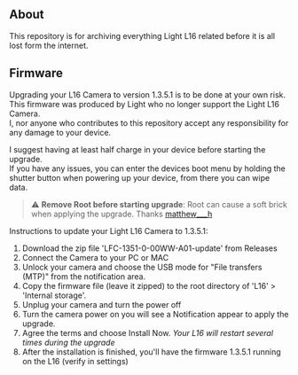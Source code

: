 ## About
This repository is for archiving everything Light L16 related before it is all lost form the internet.  

## Firmware
Upgrading your L16 Camera to version 1.3.5.1 is to be done at your own risk.  
This firmware was produced by Light who no longer support the Light L16 Camera.  
I, nor anyone who contributes to this repository accept any responsibility for any damage to your device.  
  
I suggest having at least half charge in your device before starting the upgrade.  
If you have any issues, you can enter the devices boot menu by holding the shutter button when powering up your device, from there you can wipe data.  

> :warning: **Remove Root before starting upgrade**: Root can cause a soft brick when applying the upgrade. Thanks [matthew___h](https://forum.xda-developers.com/t/light-l16-firmware.4403267/post-87944333/)

Instructions to update your Light L16 Camera to 1.3.5.1:
1. Download the zip file 'LFC-1351-0-00WW-A01-update' from Releases
2. Connect the Camera to your PC or MAC
3. Unlock your camera and choose the USB mode for "File transfers (MTP)" from the notification area.
4. Copy the firmware file (leave it zipped) to the root directory of 'L16' > 'Internal storage'.
5. Unplug your camera and turn the power off
6. Turn the camera power on you will see a Notification appear to apply the upgrade.
7. Agree the terms and choose Install Now. *Your L16 will restart several times during the upgrade*
8. After the installation is finished, you'll have the firmware 1.3.5.1 running on the L16 (verify in settings)
